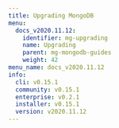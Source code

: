 ```yaml
---
title: Upgrading MongoDB
menu:
  docs_v2020.11.12:
    identifier: mg-upgrading
    name: Upgrading
    parent: mg-mongodb-guides
    weight: 42
menu_name: docs_v2020.11.12
info:
  cli: v0.15.1
  community: v0.15.1
  enterprise: v0.2.1
  installer: v0.15.1
  version: v2020.11.12
---
```


